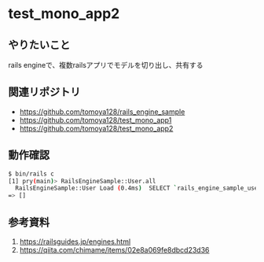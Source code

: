 # test_mono_app2

## やりたいこと
rails engineで、複数railsアプリでモデルを切り出し、共有する

## 関連リポジトリ

- https://github.com/tomoya128/rails_engine_sample
- https://github.com/tomoya128/test_mono_app1
- https://github.com/tomoya128/test_mono_app2

## 動作確認

``` bash
$ bin/rails c
[1] pry(main)> RailsEngineSample::User.all
  RailsEngineSample::User Load (0.4ms)  SELECT `rails_engine_sample_users`.* FROM `rails_engine_sample_users`
=> []
```

## 参考資料

1. https://railsguides.jp/engines.html
1. https://qiita.com/chimame/items/02e8a069fe8dbcd23d36
